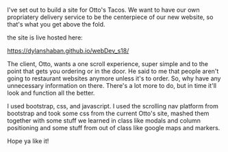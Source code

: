 I've set out to build a site for Otto's Tacos. We want to have our own propriatery delivery service to be the centerpiece of our new website, so that's what you get above the fold. 

the site is live hosted here: 

https://dylanshaban.github.io/webDev_s18/

The client, Otto, wants a one scroll experience, super simple and to the point that gets you ordering or in the door. He said to me that people aren't going to restaurant websites anymore unless it's to order. So, why have any unnecessary information on there. There's a lot more to do, but in time it'll look and function all the better. 

I used bootstrap, css, and javascript. I used the scrolling nav platform from bootstrap and took some css from the current Otto's site, mashed them together with some stuff we learned in class like modals and column positioning and some stuff from out of class like google maps and markers. 

Hope ya like it!
